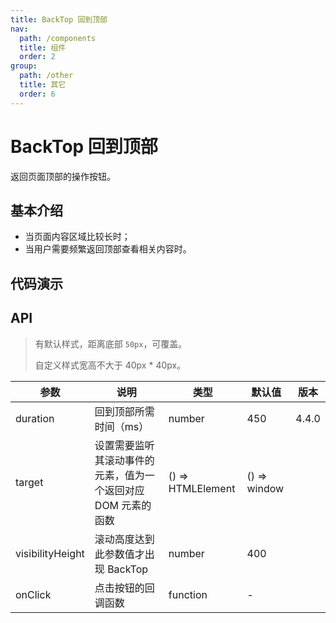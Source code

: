 ```yaml
---
title: BackTop 回到顶部
nav:
  path: /components
  title: 组件
  order: 2
group:
  path: /other
  title: 其它
  order: 6
---
```


# BackTop 回到顶部

返回页面顶部的操作按钮。

## 基本介绍

- 当页面内容区域比较长时；
- 当用户需要频繁返回顶部查看相关内容时。

## 代码演示

<code src="demos/other/back-top/basic.tsx" title="基本" desc="最简单的用法。"></code>

<code src="demos/other/back-top/custom.tsx" title="自定义样式" desc="可以自定义回到顶部按钮的样式，限制宽高：`40px * 40px`。"></code>

## API

> 有默认样式，距离底部 `50px`，可覆盖。
>
> 自定义样式宽高不大于 40px \* 40px。

| 参数             | 说明                                                          | 类型              | 默认值       | 版本  |
| ---------------- | ------------------------------------------------------------- | ----------------- | ------------ | ----- |
| duration         | 回到顶部所需时间（ms）                                        | number            | 450          | 4.4.0 |
| target           | 设置需要监听其滚动事件的元素，值为一个返回对应 DOM 元素的函数 | () => HTMLElement | () => window |       |
| visibilityHeight | 滚动高度达到此参数值才出现 BackTop                            | number            | 400          |       |
| onClick          | 点击按钮的回调函数                                            | function          | -            |       |
